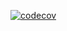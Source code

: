 [![codecov](https://codecov.io/gh/poiasd3241/fly-test-puzzle/branch/main/graph/badge.svg?token=QV5N4R59II)](https://codecov.io/gh/poiasd3241/fly-test-puzzle)

